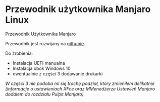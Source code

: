 # Przewodnik użytkownika Manjaro Linux

Przewodnik Użytkownika Manjaro


Przewodnik jest rozwijany na [githubie](https://github.com/manjaropl/manjaro-doc-pl).


Do zrobienia:

- Instalacja UEFI manualna
- Instalacja obok Windows 10
- ewentualnie z części 3 dodawanie drukarki

*W części 3 nie podoba mi się trochę podział, który zmieniłem delikatnie (informacje o ustawieniach XFce oraz MMenedżerze Ustawień Manjaro dodałem do rozdziału Pulpit Manjaro)*
